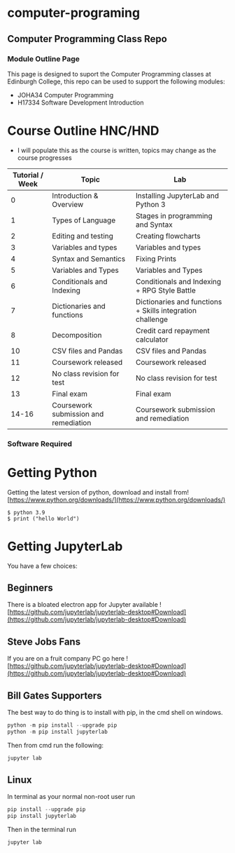 # computer-programing

## Computer Programming Class Repo

### Module Outline Page

This page is designed to suport the Computer Programming classes at Edinburgh College, this repo can be used to support the following modules:

  - JOHA34 Computer Programming
  - H17334 Software Development Introduction


# Course Outline HNC/HND

  - I will populate this as the course is written, topics may change as the course progresses

| Tutorial / Week | Topic | Lab |
| ------ | ------ | ------ |
| 0 | Introduction & Overview | Installing JupyterLab and Python 3 |
| 1 | Types of Language | Stages in programming and Syntax | 
| 2 | Editing and testing | Creating flowcharts |
| 3 | Variables and types | Variables and types |
| 4 | Syntax and Semantics | Fixing Prints |
| 5 | Variables and Types | Variables and Types |
| 6 | Conditionals and Indexing | Conditionals and Indexing + RPG Style Battle |
| 7 | Dictionaries and functions | Dictionaries and functions + Skills integration challenge |
| 8 | Decomposition | Credit card repayment calculator |
| 10 | CSV files and Pandas | CSV files and Pandas |
| 11 | Coursework released | Coursework released |
| 12 | No class revision for test | No class revision for test |
| 13 | Final exam |  Final exam |
| 14-16 | Coursework submission and remediation | Coursework submission and remediation |


### Software Required

# Getting Python
Getting the latest version of python, download and install from![https://www.python.org/downloads/](https://www.python.org/downloads/)

```python3
$ python 3.9
$ print ("hello World")
```

# Getting JupyterLab

You have a few choices:

## Beginners

There is a bloated electron app for Jupyter available ![https://github.com/jupyterlab/jupyterlab-desktop#Download](https://github.com/jupyterlab/jupyterlab-desktop#Download)

## Steve Jobs Fans

If you are on a fruit company PC go here ![https://github.com/jupyterlab/jupyterlab-desktop#Download](https://github.com/jupyterlab/jupyterlab-desktop#Download)

## Bill Gates Supporters

The best way to do thing is to install with pip, in the cmd shell on windows.

```python
python -m pip install --upgrade pip
python -m pip install jupyterlab
```

Then from cmd run the following:

```sh
jupyter lab
```
## Linux

In terminal as your normal non-root user run

 ```python
pip install --upgrade pip
pip install jupyterlab
```
Then in the terminal run

```sh
jupyter lab
```
